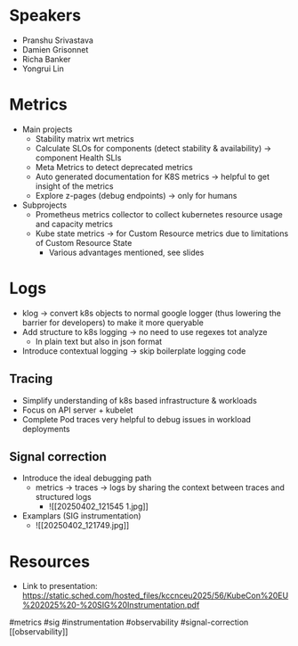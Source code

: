 # Speakers
* Pranshu Srivastava
* Damien Grisonnet
* Richa Banker
* Yongrui Lin
# Metrics
* Main projects
	* Stability matrix wrt metrics
	* Calculate SLOs for components (detect stability & availability) -> component Health SLIs
	* Meta Metrics to detect deprecated metrics
	* Auto generated documentation for K8S metrics -> helpful to get insight of the metrics
	* Explore z-pages (debug endpoints) -> only for humans
* Subprojects
	* Prometheus metrics collector to collect kubernetes resource usage and capacity metrics
	* Kube state metrics -> for Custom Resource metrics due to limitations of Custom Resource State
		* Various advantages mentioned, see slides
# Logs
* klog -> convert k8s objects to normal google logger (thus lowering the barrier for developers) to make it more queryable
* Add structure to k8s logging -> no need to use regexes tot analyze
	* In plain text but also in json format
* Introduce contextual logging -> skip boilerplate logging code
##  Tracing
* Simplify  understanding of k8s based infrastructure & workloads
* Focus on API server + kubelet
* Complete Pod traces very helpful to debug issues in workload deployments
## Signal correction
* Introduce the ideal debugging path
	* metrics -> traces -> logs by sharing the context between traces and structured logs
		* ![[20250402_121545 1.jpg]]
* Examplars (SIG instrumentation)
	* ![[20250402_121749.jpg]]
# Resources
* Link to presentation: https://static.sched.com/hosted_files/kccnceu2025/56/KubeCon%20EU%202025%20-%20SIG%20Instrumentation.pdf

#metrics #sig #instrumentation #observability #signal-correction
[[observability]]